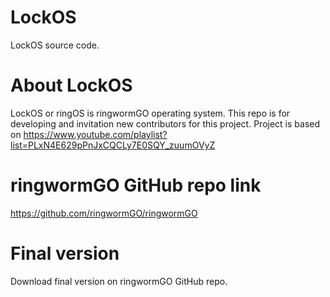 # LockOS
LockOS source code.

# About LockOS
LockOS or ringOS is ringwormGO operating system. This repo is for developing and invitation new contributors for this project.
Project is based on https://www.youtube.com/playlist?list=PLxN4E629pPnJxCQCLy7E0SQY_zuumOVyZ

# ringwormGO GitHub repo link
https://github.com/ringwormGO/ringwormGO

# Final version
Download final version on ringwormGO GitHub repo.
